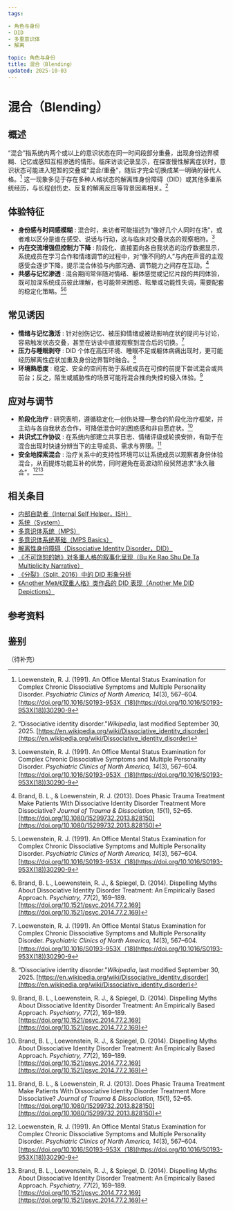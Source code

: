 ```yaml
---
tags:

- 角色与身份
- DID
- 多重意识体
- 解离

topic: 角色与身份
title: 混合（Blending）
updated: 2025-10-03
---
```


# 混合（Blending）

## 概述

“混合”指系统内两个或以上的意识状态在同一时间段部分重叠，出现身份边界模糊、记忆或感知互相渗透的情形。临床访谈记录显示，在探查慢性解离症状时，意识状态可能进入短暂的交叠或“混合/重叠”，随后才完全切换成某一明确的替代人格。[^loewenstein1991] 这一现象多见于存在多种人格状态的解离性身份障碍（DID）或其他多重系统经历，与长程创伤史、反复的解离反应等背景因素相关。[^wikipedia_did]

## 体验特征

- **身份感与时间感模糊** : 混合时，来访者可能描述为“像好几个人同时在场”，或者难以区分是谁在感受、说话与行动，这与临床对交叠状态的观察相符。[^loewenstein1991]
- **内在交流增强但控制力下降** : 阶段化、直接面向各自我状态的治疗数据显示，系统成员在学习合作和情绪调节的过程中，对“像不同的人”与内在声音的主观感受会逐步下降，提示混合体验与内部沟通、调节能力之间存在互动。[^brand2013]
- **共感与记忆渗透** : 混合期间常伴随对情绪、躯体感觉或记忆片段的共同体验，既可加深系统成员彼此理解，也可能带来困惑、眩晕或功能性失调，需要配套的稳定化策略。[^loewenstein1991][^brand2014]

## 常见诱因

- **情绪与记忆激活** : 针对创伤记忆、被压抑情绪或被动影响症状的提问与讨论，容易触发状态交叠，甚至在访谈中直接观察到混合后的切换。[^loewenstein1991]
- **压力与睡眠剥夺** : DID 个体在高压环境、睡眠不足或躯体病痛出现时，更可能经历解离性症状加重及身份边界暂时融合。[^wikipedia_did]
- **环境熟悉度** : 稳定、安全的空间有助于系统成员在可控的前提下尝试混合或共前台；反之，陌生或威胁性的场景可能将混合推向失控的侵入体验。[^brand2014]

## 应对与调节

- **阶段化治疗** : 研究表明，遵循稳定化—创伤处理—整合的阶段化治疗框架，并主动与各自我状态合作，可降低混合时的困惑感和非自愿症状。[^brand2014]
- **共识式工作协议** : 在系统内部建立共享日志、情绪评级或轮换安排，有助于在混合出现时快速分辨当下的主导成员、需求与界限。[^brand2013]
- **安全地探索混合** : 治疗关系中的支持性环境可以让系统成员以观察者身份体验混合，从而提炼功能互补的优势，同时避免在高波动阶段贸然追求“永久融合”。[^loewenstein1991][^brand2014]

## 相关条目

- [内部自助者（Internal Self Helper，ISH）](Internal-Self-Helper-ISH.md)
- [系统（System）](System.md)
- [多意识体系统（MPS）](Multiple_Personality_System.md)
- [多意识体系统基础（MPS Basics）](Mps-Basics.md)
- [解离性身份障碍（Dissociative Identity Disorder，DID）](DID.md)
- [《不可饶恕的她》对多重人格的叙事化呈现（Bu Ke Rao Shu De Ta Multiplicity Narrative）](Bu-Ke-Raoshu-De-Ta-Multiplicity-Narrative.md)
- [《分裂》（Split, 2016）中的 DID 形象分析](Split-2016-DID-Representation.md)
- [《Another Me》/《双重人格》类作品的 DID 表现（Another Me DID Depictions）](Another-Me-DID-Depictions.md)

## 参考资料

[^loewenstein1991]: Loewenstein, R. J. (1991). An Office Mental Status Examination for Complex Chronic Dissociative Symptoms and Multiple Personality Disorder. _Psychiatric Clinics of North America, 14_(3), 567–604. [https://doi.org/10.1016/S0193-953X（18](https://doi.org/10.1016/S0193-953X(18))30290-9
[^wikipedia_did]: “Dissociative identity disorder.”_Wikipedia_, last modified September 30, 2025. [https://en.wikipedia.org/wiki/Dissociative_identity_disorder](https://en.wikipedia.org/wiki/Dissociative_identity_disorder)
[^brand2014]: Brand, B. L., Loewenstein, R. J., & Spiegel, D. (2014). Dispelling Myths About Dissociative Identity Disorder Treatment: An Empirically Based Approach. _Psychiatry, 77_(2), 169–189. [https://doi.org/10.1521/psyc.2014.77.2.169](https://doi.org/10.1521/psyc.2014.77.2.169)
[^brand2013]: Brand, B. L., & Loewenstein, R. J. (2013). Does Phasic Trauma Treatment Make Patients With Dissociative Identity Disorder Treatment More Dissociative? _Journal of Trauma & Dissociation, 15_(1), 52–65. [https://doi.org/10.1080/15299732.2013.828150](https://doi.org/10.1080/15299732.2013.828150)

## 鉴别

（待补充）
